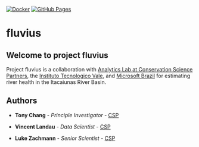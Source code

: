 [![Docker](https://github.com/csp-inc/fluvius/actions/workflows/docker.yml/badge.svg?branch=ljz%2Fdev)](https://github.com/csp-inc/fluvius/actions/workflows/docker.yml)
[![GitHub Pages](https://github.com/csp-inc/fluvius/actions/workflows/gh-pages.yml/badge.svg?branch=ljz%2Fdev)](https://github.com/csp-inc/fluvius/actions/workflows/gh-pages.yml)

# fluvius

## Welcome to project fluvius

Project fluvius is a collaboration with [Analytics Lab at Conservation Science Partners](https://analytics-lab.org/), the [Instituto Tecnologico Vale](www.itv.org), and [Microsoft Brazil](https://www.microsoft.com/en-us/ai/ai-for-earth) for estimating river health in the Itacaiunas River Basin.

## Authors

* **Tony Chang** - *Principle Investigator* - [CSP](http://www.csp-inc.org/about-us/core-science-staff/chang-tony/)

* **Vincent Landau** - *Data Scientist* - [CSP](http://www.csp-inc.org/about-us/core-science-staff/landau-vincent/)

* **Luke Zachmann** - *Senior Scientist* - [CSP](http://www.csp-inc.org/about-us/core-science-staff/zachmann-luke/)



